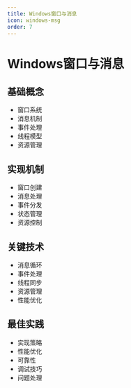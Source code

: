 ```yaml
---
title: Windows窗口与消息
icon: windows-msg
order: 7
---
```


# Windows窗口与消息

## 基础概念
- 窗口系统
- 消息机制
- 事件处理
- 线程模型
- 资源管理

## 实现机制
- 窗口创建
- 消息处理
- 事件分发
- 状态管理
- 资源控制

## 关键技术
- 消息循环
- 事件处理
- 线程同步
- 资源管理
- 性能优化

## 最佳实践
- 实现策略
- 性能优化
- 可靠性
- 调试技巧
- 问题处理
